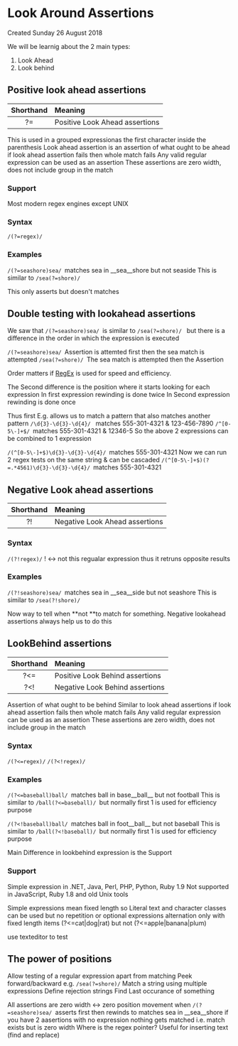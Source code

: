 # Look Around Assertions
Created Sunday 26 August 2018

We will be learnig about the 2 main types:

1. Look Ahead 
2. Look behind 


Positive look ahead assertions
------------------------------
| Shorthand | Meaning                        |
|:---------:|:-------------------------------|
|    ?=     | Positive Look Ahead assertions |


This is used in a grouped expressionas the first character inside the parenthesis
Look ahead assertion is an assertion of what ought to be ahead
if look ahead assertion fails then whole match fails
Any valid regular expression can be used as an assertion
These assertions are zero width, does not include group in the match
	

### Support
Most modern regex engines except UNIX

### Syntax
``/(?=regex)/``

### Examples
``/(?=seashore)sea/ ``matches sea in __sea__shore but not seaside
This is similar to ``/sea(?=shore)/``

This only asserts but doesn't matches

Double testing with lookahead assertions
----------------------------------------
We saw that ``/(?=seashore)sea/ ``is similar to ``/sea(?=shore)/ `` but there is a difference in the order in which the expression is executed

``/(?=seashore)sea/ ``Assertion is attemted first then the sea match is attempted
``/sea(?=shore)/ ``The sea match is attempted then the  Assertion 

Order matters if [RegEx](./RegEx.markdown) is used for speed and efficiency.

The Second difference is the position where it starts looking for each expression
In first expression rewinding is done twice
In Second expression rewinding is done once

Thus first E.g. allows us to match a pattern that also matches another pattern
``/\d{3}-\d{3}-\d{4}/ `` matches 555-301-4321 & 123-456-7890
``/^[0-5\-]+$/ ``matches 555-301-4321 & 12346-5
So the above 2 expressions can be combined to 1 expression

``/(^[0-5\-]+$)\d{3}-\d{3}-\d{4}/ ``matches 555-301-4321
Now we can run 2 regex tests on the same string & can be cascaded
``/(^[0-5\-]+$)(?=.*4561)\d{3}-\d{3}-\d{4}/ ``matches 555-301-4321

Negative Look ahead assertions
------------------------------
| Shorthand | Meaning                        |
|:---------:|:-------------------------------|
|    ?!     | Negative Look Ahead assertions |


### Syntax
``/(?!regex)/``
! ↔ not this regualar expression thus it retruns opposite results

### Examples
``/(?!seashore)sea/ ``matches sea in __sea__side but not seashore
This is similar to ``/sea(?!shore)/``
 
Now way to tell when **not **to match for something. Negative lookahead assertions always help us  to do this


LookBehind assertions
---------------------
| Shorthand | Meaning                         |
|:---------:|:--------------------------------|
|    ?<=    | Positive Look Behind assertions |
|    ?<!    | Negative Look Behind assertions |


Assertion of what ought to be behind
Similar to look ahead assertions
if look ahead assertion fails then whole match fails
Any valid regular expression can be used as an assertion
These assertions are zero width, does not include group in the match
	
### Syntax
``/(?<=regex)/``
``/(?<!regex)/``

### Examples
``/(?<=baseball)ball/ ``matches ball in base__ball__ but not football
This is similar to ``/ball(?<=baseball)/ ``but normally first 1 is used for efficiency purpose

``/(?<!baseball)ball/ ``matches ball in foot__ball__ but not baseball
This is similar to ``/ball(?<!baseball)/ ``but normally first 1 is used for efficiency purpose

Main Difference in lookbehind expression is the Support

### Support
Simple expression in .NET, Java, Perl, PHP, Python, Ruby 1.9
Not supported in JavaScript, Ruby 1.8 and old Unix tools

Simple expressions mean fixed length so Literal text and character classes can be used but no repetition or optional expressions
alternation only with fixed length items (?<=cat|dog|rat) but  not (?<=apple|banana|plum)

use texteditor to test


The power of positions
----------------------
Allow testing of a regular expression  apart from matching
Peek forward/backward e.g. ``/sea(?=shore)/``
Match a string using multiple expressions
Define rejection strings
Find Last occurance of something

All assertions are zero width ↔ zero position movement
when ``/(?=seashore)sea/ ``asserts first then rewinds to matches sea in __sea__shore 
if you have 2 aasertions with no expression nothing gets  matched i.e. match exists but is zero width
Where is the regex pointer?
Useful for inserting text (find and replace)




